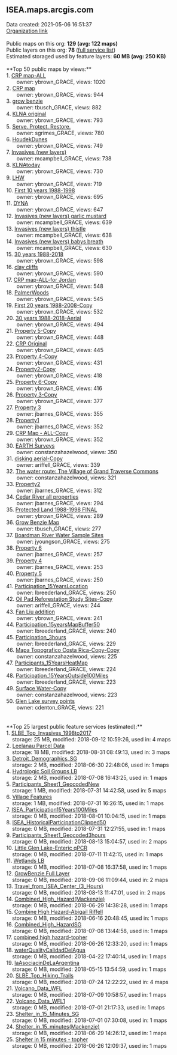 <h2>ISEA.maps.arcgis.com</h2> Data created: 2021-05-06 16:51:37 <br /><a target='new' href='https://ISEA.maps.arcgis.com'>Organization link</a><br /><br />Public maps on this org: <b>129 (avg: 122 maps)</b><br />Public layers on this org: <b>78 </b>(<a target='new' href='https://services.arcgis.com/0hd9ESOX2udubDk3/ArcGIS/rest/services'>full service list</a>)<br />Estimated storaged used by feature layers: <b>60 MB (avg: 250 KB)</b><br /><br />**Top 50 public maps by views:**<br />  1. <a target='new' href='https://www.arcgis.com/home/item.html?id=af13a67d37ec416db61bc8645d1ec831'>CRP map-ALL</a> <br />  &nbsp;&nbsp;&nbsp;&nbsp; &nbsp;&nbsp;owner: ybrown_GRACE, views: 1020<br />  2. <a target='new' href='https://www.arcgis.com/home/item.html?id=244d4f1b26444ddabed8b4181a124ef8'>CRP map</a> <br />  &nbsp;&nbsp;&nbsp;&nbsp; &nbsp;&nbsp;owner: ybrown_GRACE, views: 944<br />  3. <a target='new' href='https://www.arcgis.com/home/item.html?id=2e5ac3d823b342479d742445e7da07a2'>grow benzie </a> <br />  &nbsp;&nbsp;&nbsp;&nbsp; &nbsp;&nbsp;owner: tbusch_GRACE, views: 882<br />  4. <a target='new' href='https://www.arcgis.com/home/item.html?id=d10809bfd8ec41c7a63ea351dcfa8b7c'>KLNA original</a> <br />  &nbsp;&nbsp;&nbsp;&nbsp; &nbsp;&nbsp;owner: ybrown_GRACE, views: 793<br />  5. <a target='new' href='https://www.arcgis.com/home/item.html?id=60946054cb4445bb95aa91d94b7c361b'>Serve. Protect. Restore. </a> <br />  &nbsp;&nbsp;&nbsp;&nbsp; &nbsp;&nbsp;owner: sgrimes_GRACE, views: 780<br />  6. <a target='new' href='https://www.arcgis.com/home/item.html?id=d0d435cb4f5e4e7c870fe5e0e0410458'>HoudekDunes</a> <br />  &nbsp;&nbsp;&nbsp;&nbsp; &nbsp;&nbsp;owner: ybrown_GRACE, views: 749<br />  7. <a target='new' href='https://www.arcgis.com/home/item.html?id=f196414868b34c0b86b2c9f9289a9781'>Invasives (new layers)</a> <br />  &nbsp;&nbsp;&nbsp;&nbsp; &nbsp;&nbsp;owner: mcampbell_GRACE, views: 738<br />  8. <a target='new' href='https://www.arcgis.com/home/item.html?id=9d8ca4b0a91347088ca08b42073511a6'>KLNAtoday</a> <br />  &nbsp;&nbsp;&nbsp;&nbsp; &nbsp;&nbsp;owner: ybrown_GRACE, views: 730<br />  9. <a target='new' href='https://www.arcgis.com/home/item.html?id=1208f68e6a504217b2b534a51d6e258b'>LHW</a> <br />  &nbsp;&nbsp;&nbsp;&nbsp; &nbsp;&nbsp;owner: ybrown_GRACE, views: 719<br />  10. <a target='new' href='https://www.arcgis.com/home/item.html?id=151507c78dba40e8bba06061df8b0544'>First 10 years 1988-1998</a> <br />  &nbsp;&nbsp;&nbsp;&nbsp; &nbsp;&nbsp;owner: ybrown_GRACE, views: 695<br />  11. <a target='new' href='https://www.arcgis.com/home/item.html?id=205d4233f46f45b797d5b52df29d43b6'>DYNA</a> <br />  &nbsp;&nbsp;&nbsp;&nbsp; &nbsp;&nbsp;owner: ybrown_GRACE, views: 647<br />  12. <a target='new' href='https://www.arcgis.com/home/item.html?id=488cfdfbb6404be1bd0dc6cbb0fdebd4'>Invasives (new layers) garlic mustard</a> <br />  &nbsp;&nbsp;&nbsp;&nbsp; &nbsp;&nbsp;owner: mcampbell_GRACE, views: 639<br />  13. <a target='new' href='https://www.arcgis.com/home/item.html?id=87d931775d2d4d00a0f7f8cd57696dd1'>Invasives (new layers) thistle</a> <br />  &nbsp;&nbsp;&nbsp;&nbsp; &nbsp;&nbsp;owner: mcampbell_GRACE, views: 638<br />  14. <a target='new' href='https://www.arcgis.com/home/item.html?id=5342111b22c14c1e9986a1d572afd01b'>Invasives (new layers) babys breath</a> <br />  &nbsp;&nbsp;&nbsp;&nbsp; &nbsp;&nbsp;owner: mcampbell_GRACE, views: 630<br />  15. <a target='new' href='https://www.arcgis.com/home/item.html?id=519138d270b64c778b822f0447c176ff'>30 years 1988-2018</a> <br />  &nbsp;&nbsp;&nbsp;&nbsp; &nbsp;&nbsp;owner: ybrown_GRACE, views: 598<br />  16. <a target='new' href='https://www.arcgis.com/home/item.html?id=ab1fec72f3df42c69753beaa0bd08822'>clay cliffs</a> <br />  &nbsp;&nbsp;&nbsp;&nbsp; &nbsp;&nbsp;owner: ybrown_GRACE, views: 590<br />  17. <a target='new' href='https://www.arcgis.com/home/item.html?id=ac32afaf83a945dbbbf5d1731dd94e85'>CRP map-ALL-for Jordan</a> <br />  &nbsp;&nbsp;&nbsp;&nbsp; &nbsp;&nbsp;owner: ybrown_GRACE, views: 548<br />  18. <a target='new' href='https://www.arcgis.com/home/item.html?id=a35d2785898a41af9de76419e06cb9db'>PalmerWoods</a> <br />  &nbsp;&nbsp;&nbsp;&nbsp; &nbsp;&nbsp;owner: ybrown_GRACE, views: 545<br />  19. <a target='new' href='https://www.arcgis.com/home/item.html?id=f5445b6c9c2849ed8fe103e9eec92c83'>First 20 years 1988-2008-Copy</a> <br />  &nbsp;&nbsp;&nbsp;&nbsp; &nbsp;&nbsp;owner: ybrown_GRACE, views: 532<br />  20. <a target='new' href='https://www.arcgis.com/home/item.html?id=4ff7e1ee082c480fb4177c3cf145d8d7'>30 years 1988-2018-Aerial</a> <br />  &nbsp;&nbsp;&nbsp;&nbsp; &nbsp;&nbsp;owner: ybrown_GRACE, views: 494<br />  21. <a target='new' href='https://www.arcgis.com/home/item.html?id=a8a1aa0452ef4990bc1edb33320fec8d'>Property 5-Copy</a> <br />  &nbsp;&nbsp;&nbsp;&nbsp; &nbsp;&nbsp;owner: ybrown_GRACE, views: 448<br />  22. <a target='new' href='https://www.arcgis.com/home/item.html?id=b60c25275502467f988ebe7a397e27ae'>CRP Original</a> <br />  &nbsp;&nbsp;&nbsp;&nbsp; &nbsp;&nbsp;owner: ybrown_GRACE, views: 445<br />  23. <a target='new' href='https://www.arcgis.com/home/item.html?id=19ad845ac8624136968316ce4041c1a4'>Property 4-Copy</a> <br />  &nbsp;&nbsp;&nbsp;&nbsp; &nbsp;&nbsp;owner: ybrown_GRACE, views: 431<br />  24. <a target='new' href='https://www.arcgis.com/home/item.html?id=286824f1f10e445ebbff5bc197305133'>Property2-Copy</a> <br />  &nbsp;&nbsp;&nbsp;&nbsp; &nbsp;&nbsp;owner: ybrown_GRACE, views: 418<br />  25. <a target='new' href='https://www.arcgis.com/home/item.html?id=7f71b25c101d4d7e85a5c5dd2eb8e3e8'>Property 6-Copy</a> <br />  &nbsp;&nbsp;&nbsp;&nbsp; &nbsp;&nbsp;owner: ybrown_GRACE, views: 416<br />  26. <a target='new' href='https://www.arcgis.com/home/item.html?id=4e6cf6c8eaa64db49b11d2eea6aab21f'>Property 3-Copy</a> <br />  &nbsp;&nbsp;&nbsp;&nbsp; &nbsp;&nbsp;owner: ybrown_GRACE, views: 377<br />  27. <a target='new' href='https://www.arcgis.com/home/item.html?id=279531cf5fad426291898b7e9ec00172'>Property 3</a> <br />  &nbsp;&nbsp;&nbsp;&nbsp; &nbsp;&nbsp;owner: jbarnes_GRACE, views: 355<br />  28. <a target='new' href='https://www.arcgis.com/home/item.html?id=ba16cbac90554a6c859857f308a8aee7'>Property1</a> <br />  &nbsp;&nbsp;&nbsp;&nbsp; &nbsp;&nbsp;owner: jbarnes_GRACE, views: 352<br />  29. <a target='new' href='https://www.arcgis.com/home/item.html?id=67ac25b734c641b4ad2fefdd893aebe6'>CRP Map - ALL-Copy</a> <br />  &nbsp;&nbsp;&nbsp;&nbsp; &nbsp;&nbsp;owner: ybrown_GRACE, views: 352<br />  30. <a target='new' href='https://www.arcgis.com/home/item.html?id=9cfd14d907144ff8bd4edf53caeb7ece'>EARTH Surveys</a> <br />  &nbsp;&nbsp;&nbsp;&nbsp; &nbsp;&nbsp;owner: constanzahazelwood, views: 350<br />  31. <a target='new' href='https://www.arcgis.com/home/item.html?id=6de0bf4dbc01466f84a67cb98a64f075'>disking aerial-Copy</a> <br />  &nbsp;&nbsp;&nbsp;&nbsp; &nbsp;&nbsp;owner: ariffell_GRACE, views: 339<br />  32. <a target='new' href='https://www.arcgis.com/home/item.html?id=7b88e2b03aa641f0800f5fb57906673a'>The water route: The Village of Grand Traverse Commons</a> <br />  &nbsp;&nbsp;&nbsp;&nbsp; &nbsp;&nbsp;owner: constanzahazelwood, views: 321<br />  33. <a target='new' href='https://www.arcgis.com/home/item.html?id=7421c5583e81475b83672455f76c30cc'>Property2</a> <br />  &nbsp;&nbsp;&nbsp;&nbsp; &nbsp;&nbsp;owner: jbarnes_GRACE, views: 312<br />  34. <a target='new' href='https://www.arcgis.com/home/item.html?id=e4de6e48218d421dab7b9c9d88be06b7'>Cedar River all properties</a> <br />  &nbsp;&nbsp;&nbsp;&nbsp; &nbsp;&nbsp;owner: jbarnes_GRACE, views: 294<br />  35. <a target='new' href='https://www.arcgis.com/home/item.html?id=d874873bcac946eb8e1cafab8f48aac5'>Protected Land 1988-1998 FINAL</a> <br />  &nbsp;&nbsp;&nbsp;&nbsp; &nbsp;&nbsp;owner: ybrown_GRACE, views: 289<br />  36. <a target='new' href='https://www.arcgis.com/home/item.html?id=ca4a7b73b3ff4f70851d831f3c7cf1a0'>Grow Benzie Map</a> <br />  &nbsp;&nbsp;&nbsp;&nbsp; &nbsp;&nbsp;owner: tbusch_GRACE, views: 277<br />  37. <a target='new' href='https://www.arcgis.com/home/item.html?id=d51bc723fa934e3aa352b4e982561cfe'>Boardman River Water Sample Sites</a> <br />  &nbsp;&nbsp;&nbsp;&nbsp; &nbsp;&nbsp;owner: jyoungson_GRACE, views: 275<br />  38. <a target='new' href='https://www.arcgis.com/home/item.html?id=6c2827ebc8fa4f3683e28e6a65b22b3d'>Property 6</a> <br />  &nbsp;&nbsp;&nbsp;&nbsp; &nbsp;&nbsp;owner: jbarnes_GRACE, views: 257<br />  39. <a target='new' href='https://www.arcgis.com/home/item.html?id=15de3769ed0247588e326b3e192d9702'>Property 4</a> <br />  &nbsp;&nbsp;&nbsp;&nbsp; &nbsp;&nbsp;owner: jbarnes_GRACE, views: 253<br />  40. <a target='new' href='https://www.arcgis.com/home/item.html?id=d1dc043626aa42ffb243ad77edfc21a6'>Property 5</a> <br />  &nbsp;&nbsp;&nbsp;&nbsp; &nbsp;&nbsp;owner: jbarnes_GRACE, views: 250<br />  41. <a target='new' href='https://www.arcgis.com/home/item.html?id=185ee5a6f8da4192a70fae175d4ece9a'>Participation_15YearsLocation</a> <br />  &nbsp;&nbsp;&nbsp;&nbsp; &nbsp;&nbsp;owner: lbreederland_GRACE, views: 250<br />  42. <a target='new' href='https://www.arcgis.com/home/item.html?id=14e3be70ff9a468d8225d679903569f8'>Oil Pad Reforestation Study Sites-Copy</a> <br />  &nbsp;&nbsp;&nbsp;&nbsp; &nbsp;&nbsp;owner: ariffell_GRACE, views: 244<br />  43. <a target='new' href='https://www.arcgis.com/home/item.html?id=e2d814ee4dec46ea8f4b8fbb00f8225c'>Fan Liu addition</a> <br />  &nbsp;&nbsp;&nbsp;&nbsp; &nbsp;&nbsp;owner: ybrown_GRACE, views: 241<br />  44. <a target='new' href='https://www.arcgis.com/home/item.html?id=8bb4e41bc75942a1a394af16b3e2e896'>Participation_15yearsMapBuffer50</a> <br />  &nbsp;&nbsp;&nbsp;&nbsp; &nbsp;&nbsp;owner: lbreederland_GRACE, views: 240<br />  45. <a target='new' href='https://www.arcgis.com/home/item.html?id=d3d44a60be1f4cbe8d0d66f169371509'>Participation_3hours</a> <br />  &nbsp;&nbsp;&nbsp;&nbsp; &nbsp;&nbsp;owner: lbreederland_GRACE, views: 229<br />  46. <a target='new' href='https://www.arcgis.com/home/item.html?id=c7b9c38edac5492295da6c9a577a2398'>Mapa Topografico Costa Rica-Copy-Copy</a> <br />  &nbsp;&nbsp;&nbsp;&nbsp; &nbsp;&nbsp;owner: constanzahazelwood, views: 225<br />  47. <a target='new' href='https://www.arcgis.com/home/item.html?id=ec605c1cfa754c04859dd0a93d3d5074'>Participants_15YearsHeatMap</a> <br />  &nbsp;&nbsp;&nbsp;&nbsp; &nbsp;&nbsp;owner: lbreederland_GRACE, views: 224<br />  48. <a target='new' href='https://www.arcgis.com/home/item.html?id=86a46d74fed1468a9f745b0bda285a65'>Participation_15YearsOutside100Miles</a> <br />  &nbsp;&nbsp;&nbsp;&nbsp; &nbsp;&nbsp;owner: lbreederland_GRACE, views: 223<br />  49. <a target='new' href='https://www.arcgis.com/home/item.html?id=4cb2dc7c5e8144fe868444983534398f'>Surface Water-Copy</a> <br />  &nbsp;&nbsp;&nbsp;&nbsp; &nbsp;&nbsp;owner: constanzahazelwood, views: 223<br />  50. <a target='new' href='https://www.arcgis.com/home/item.html?id=0c92bde7b4994acf9719dd8071f87207'>Glen Lake survey points </a> <br />  &nbsp;&nbsp;&nbsp;&nbsp; &nbsp;&nbsp;owner: cdenton_GRACE, views: 221<br /><br /><br />**Top 25 largest public feature services (estimated):**<br /> 1. <a target='new' href='https://www.arcgis.com/home/item.html?id=dd129c41fe5d4eba95fc368e42ddf3da'>SLBE_Top_Invasives_1998to2017</a><br /> &nbsp;&nbsp;&nbsp;&nbsp;storage: 25 MB, modified: 2018-09-12 10:59:26,  used in: 4 maps<br /> 2. <a target='new' href='https://www.arcgis.com/home/item.html?id=85a2feab353b45b49d23ac4305aae185'>Leelanau Parcel Data</a><br /> &nbsp;&nbsp;&nbsp;&nbsp;storage: 18 MB, modified: 2018-08-31 08:49:13,  used in: 3 maps<br /> 3. <a target='new' href='https://www.arcgis.com/home/item.html?id=fe35b0101bd84586b980642eb2c5d468'>Detroit_Demographics_SG</a><br /> &nbsp;&nbsp;&nbsp;&nbsp;storage: 2 MB, modified: 2018-06-30 22:48:06,  used in: 1 maps<br /> 4. <a target='new' href='https://www.arcgis.com/home/item.html?id=0da120e2578b44be90b0be75b14409bc'>Hydrologic Soil Groups LB</a><br /> &nbsp;&nbsp;&nbsp;&nbsp;storage: 2 MB, modified: 2018-07-08 16:43:25,  used in: 1 maps<br /> 5. <a target='new' href='https://www.arcgis.com/home/item.html?id=de3d50bf4d2a4c759cab04bf56e0d09d'>Participants_Sheet1_GeocodedNew</a><br /> &nbsp;&nbsp;&nbsp;&nbsp;storage: 1 MB, modified: 2018-07-31 14:42:58,  used in: 5 maps<br /> 6. <a target='new' href='https://www.arcgis.com/home/item.html?id=5da272ffcac04a73884c42fb5dc815da'>Village Features</a><br /> &nbsp;&nbsp;&nbsp;&nbsp;storage: 1 MB, modified: 2018-07-31 16:26:15,  used in: 1 maps<br /> 7. <a target='new' href='https://www.arcgis.com/home/item.html?id=ab2182259b8e42fd83c95104ce577e11'>ISEA_Participation15Years100Miles</a><br /> &nbsp;&nbsp;&nbsp;&nbsp;storage: 0 MB, modified: 2018-08-01 10:04:15,  used in: 1 maps<br /> 8. <a target='new' href='https://www.arcgis.com/home/item.html?id=151769b25c3f4fde8d0b8a1d29abd1f1'>ISEA_HistoricalParticipationClipped50</a><br /> &nbsp;&nbsp;&nbsp;&nbsp;storage: 0 MB, modified: 2018-07-31 12:27:55,  used in: 1 maps<br /> 9. <a target='new' href='https://www.arcgis.com/home/item.html?id=75135335435b46fa98f17a1c4d7fba3b'>Participants_Sheet1_Geocoded3hours</a><br /> &nbsp;&nbsp;&nbsp;&nbsp;storage: 0 MB, modified: 2018-08-13 15:04:57,  used in: 2 maps<br /> 10. <a target='new' href='https://www.arcgis.com/home/item.html?id=54751b093ae34d089fda838176c44238'>Little Glen Lake-Enteric qPCR</a><br /> &nbsp;&nbsp;&nbsp;&nbsp;storage: 0 MB, modified: 2018-07-11 11:42:15,  used in: 1 maps<br /> 11. <a target='new' href='https://www.arcgis.com/home/item.html?id=cff5ff35e14349cc92befc001195eb56'>Wetlands LB</a><br /> &nbsp;&nbsp;&nbsp;&nbsp;storage: 0 MB, modified: 2018-07-08 16:37:58,  used in: 1 maps<br /> 12. <a target='new' href='https://www.arcgis.com/home/item.html?id=43b862aa957c40fe95624cdf1efa5511'>GrowBenzie Full Layer</a><br /> &nbsp;&nbsp;&nbsp;&nbsp;storage: 0 MB, modified: 2018-09-06 11:09:44,  used in: 2 maps<br /> 13. <a target='new' href='https://www.arcgis.com/home/item.html?id=82e92770b2fd41b2b2d207c4343828c6'>Travel_from_ISEA_Center_(3_Hours)</a><br /> &nbsp;&nbsp;&nbsp;&nbsp;storage: 0 MB, modified: 2018-08-13 11:47:01,  used in: 2 maps<br /> 14. <a target='new' href='https://www.arcgis.com/home/item.html?id=ce2975d7c1a94581bac50b668cad53a0'>Combined_High_Hazard(Mackenzie)</a><br /> &nbsp;&nbsp;&nbsp;&nbsp;storage: 0 MB, modified: 2018-06-29 14:38:28,  used in: 1 maps<br /> 15. <a target='new' href='https://www.arcgis.com/home/item.html?id=2f2b661f031642cb93713b874a5329fb'>Combine High Hazard-Abigail Riffell</a><br /> &nbsp;&nbsp;&nbsp;&nbsp;storage: 0 MB, modified: 2018-06-16 20:48:45,  used in: 1 maps<br /> 16. <a target='new' href='https://www.arcgis.com/home/item.html?id=bc3f43e89d9d4f36b8a5b4eabe6a92db'>Combined_High_HazardSG</a><br /> &nbsp;&nbsp;&nbsp;&nbsp;storage: 0 MB, modified: 2018-07-08 13:44:58,  used in: 1 maps<br /> 17. <a target='new' href='https://www.arcgis.com/home/item.html?id=67e621e04a3a438091a0f302bb302d71'>combined high hazard-topher</a><br /> &nbsp;&nbsp;&nbsp;&nbsp;storage: 0 MB, modified: 2018-06-26 12:33:20,  used in: 1 maps<br /> 18. <a target='new' href='https://www.arcgis.com/home/item.html?id=644eb10e13a448e0a97785b9b125e5c6'>waterQualityCalidadDelAgua</a><br /> &nbsp;&nbsp;&nbsp;&nbsp;storage: 0 MB, modified: 2018-04-22 17:40:14,  used in: 1 maps<br /> 19. <a target='new' href='https://www.arcgis.com/home/item.html?id=2fffc6a58fcc4fb6961bd7b80d1b49cb'>laAsociacinDeLaArgentina</a><br /> &nbsp;&nbsp;&nbsp;&nbsp;storage: 0 MB, modified: 2018-05-15 13:54:59,  used in: 1 maps<br /> 20. <a target='new' href='https://www.arcgis.com/home/item.html?id=838a08c78f8c497294551327fcb82a55'>SLBE_Top_Hiking_Trails</a><br /> &nbsp;&nbsp;&nbsp;&nbsp;storage: 0 MB, modified: 2018-07-24 12:22:22,  used in: 4 maps<br /> 21. <a target='new' href='https://www.arcgis.com/home/item.html?id=77c8151f040d4140bad19904da224709'>Volcano_Data_WFL</a><br /> &nbsp;&nbsp;&nbsp;&nbsp;storage: 0 MB, modified: 2018-07-09 10:58:57,  used in: 1 maps<br /> 22. <a target='new' href='https://www.arcgis.com/home/item.html?id=3392cb553848435a944bc977259b97fa'>Volcano_Data_WFL1</a><br /> &nbsp;&nbsp;&nbsp;&nbsp;storage: 0 MB, modified: 2018-07-01 21:17:33,  used in: 1 maps<br /> 23. <a target='new' href='https://www.arcgis.com/home/item.html?id=9f4d4947583a4beeb4eb64fe77c2df02'>Shelter_in_15_Minutes_SG</a><br /> &nbsp;&nbsp;&nbsp;&nbsp;storage: 0 MB, modified: 2018-07-01 07:30:08,  used in: 1 maps<br /> 24. <a target='new' href='https://www.arcgis.com/home/item.html?id=f744629ae4af469ba0906543a821c7a3'>Shelter_in_15_minutes(Mackenzie)</a><br /> &nbsp;&nbsp;&nbsp;&nbsp;storage: 0 MB, modified: 2018-06-29 14:26:12,  used in: 1 maps<br /> 25. <a target='new' href='https://www.arcgis.com/home/item.html?id=697de8e8cd6b40c49649c681c8b93ae0'>Shelter in 15 minutes - topher</a><br /> &nbsp;&nbsp;&nbsp;&nbsp;storage: 0 MB, modified: 2018-06-26 12:09:37,  used in: 1 maps<br />